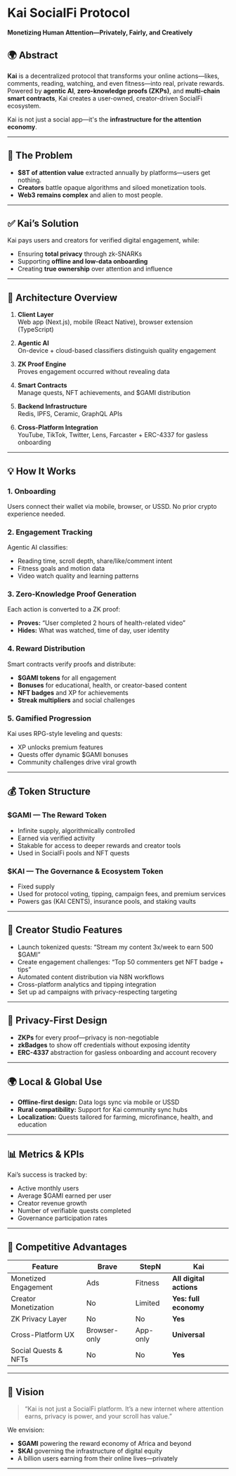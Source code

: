 # Kai SocialFi Protocol

**Monetizing Human Attention—Privately, Fairly, and Creatively**

## 🌍 Abstract

**Kai** is a decentralized protocol that transforms your online actions—likes, comments, reading, watching, and even fitness—into real, private rewards. Powered by **agentic AI**, **zero-knowledge proofs (ZKPs)**, and **multi-chain smart contracts**, Kai creates a user-owned, creator-driven SocialFi ecosystem.

Kai is not just a social app—it's the **infrastructure for the attention economy**.

---

## 🚨 The Problem

- **$8T of attention value** extracted annually by platforms—users get nothing.
- **Creators** battle opaque algorithms and siloed monetization tools.
- **Web3 remains complex** and alien to most people.

---

## ✅ Kai’s Solution

Kai pays users and creators for verified digital engagement, while:
- Ensuring **total privacy** through zk-SNARKs
- Supporting **offline and low-data onboarding**
- Creating **true ownership** over attention and influence

---

## 🧱 Architecture Overview

1. **Client Layer**  
   Web app (Next.js), mobile (React Native), browser extension (TypeScript)

2. **Agentic AI**  
   On-device + cloud-based classifiers distinguish quality engagement

3. **ZK Proof Engine**  
   Proves engagement occurred without revealing data

4. **Smart Contracts**  
   Manage quests, NFT achievements, and $GAMI distribution

5. **Backend Infrastructure**  
   Redis, IPFS, Ceramic, GraphQL APIs

6. **Cross-Platform Integration**  
   YouTube, TikTok, Twitter, Lens, Farcaster + ERC-4337 for gasless onboarding

---

## 💡 How It Works

### 1. Onboarding  
Users connect their wallet via mobile, browser, or USSD. No prior crypto experience needed.

### 2. Engagement Tracking  
Agentic AI classifies:
- Reading time, scroll depth, share/like/comment intent
- Fitness goals and motion data
- Video watch quality and learning patterns

### 3. Zero-Knowledge Proof Generation  
Each action is converted to a ZK proof:
- **Proves:** “User completed 2 hours of health-related video”
- **Hides:** What was watched, time of day, user identity

### 4. Reward Distribution  
Smart contracts verify proofs and distribute:
- **$GAMI tokens** for all engagement
- **Bonuses** for educational, health, or creator-based content
- **NFT badges** and XP for achievements
- **Streak multipliers** and social challenges

### 5. Gamified Progression  
Kai uses RPG-style leveling and quests:
- XP unlocks premium features
- Quests offer dynamic $GAMI bonuses
- Community challenges drive viral growth

---

## 💰 Token Structure

### $GAMI — **The Reward Token**
- Infinite supply, algorithmically controlled
- Earned via verified activity
- Stakable for access to deeper rewards and creator tools
- Used in SocialFi pools and NFT quests

### $KAI — **The Governance & Ecosystem Token**
- Fixed supply
- Used for protocol voting, tipping, campaign fees, and premium services
- Powers gas (KAI CENTS), insurance pools, and staking vaults

---

## 🎯 Creator Studio Features

- Launch tokenized quests: “Stream my content 3x/week to earn 500 $GAMI”
- Create engagement challenges: “Top 50 commenters get NFT badge + tips”
- Automated content distribution via N8N workflows
- Cross-platform analytics and tipping integration
- Set up ad campaigns with privacy-respecting targeting

---

## 🔐 Privacy-First Design

- **ZKPs** for every proof—privacy is non-negotiable
- **zkBadges** to show off credentials without exposing identity
- **ERC-4337** abstraction for gasless onboarding and account recovery

---

## 🌍 Local & Global Use

- **Offline-first design:** Data logs sync via mobile or USSD
- **Rural compatibility:** Support for Kai community sync hubs
- **Localization:** Quests tailored for farming, microfinance, health, and education

---

## 📊 Metrics & KPIs

Kai’s success is tracked by:
- Active monthly users
- Average $GAMI earned per user
- Creator revenue growth
- Number of verifiable quests completed
- Governance participation rates

---

## 🔄 Competitive Advantages

| Feature               | Brave | StepN | **Kai**              |
|-----------------------|-------|--------|------------------------|
| Monetized Engagement  | Ads   | Fitness | **All digital actions** |
| Creator Monetization  | No    | Limited | **Yes: full economy**  |
| ZK Privacy Layer      | No    | No      | **Yes**                |
| Cross-Platform UX     | Browser-only | App-only | **Universal**      |
| Social Quests & NFTs  | No    | No      | **Yes**                |

---

## 🧠 Vision

> “Kai is not just a SocialFi platform. It’s a new internet where attention earns, privacy is power, and your scroll has value.”

We envision:
- **$GAMI** powering the reward economy of Africa and beyond
- **$KAI** governing the infrastructure of digital equity
- A billion users earning from their online lives—privately

---



